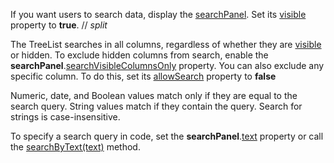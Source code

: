 If you want users to search data, display the [searchPanel](/Documentation/ApiReference/UI_Components/dxTreeList/Configuration/searchPanel/). Set its [visible](/Documentation/ApiReference/UI_Components/dxTreeList/Configuration/searchPanel/#visible) property to **true**.
// _split_

The TreeList searches in all columns, regardless of whether they are [visible](/Documentation/ApiReference/UI_Components/dxTreeList/Configuration/columns/#visible) or hidden. To exclude hidden columns from search, enable the **searchPanel**.[searchVisibleColumnsOnly](/Documentation/ApiReference/UI_Components/dxTreeList/Configuration/searchPanel/#searchVisibleColumnsOnly) property. You can also exclude any specific column. To do this, set its [allowSearch](/Documentation/ApiReference/UI_Components/dxTreeList/Configuration/columns/#allowSearch) property to **false**

Numeric, date, and Boolean values match only if they are equal to the search query. String values match if they contain the query. Search for strings is case-insensitive.

To specify a search query in code, set the **searchPanel**.[text](/Documentation/ApiReference/UI_Components/dxTreeList/Configuration/searchPanel/#text) property or call the [searchByText(text)](/Documentation/ApiReference/UI_Components/dxTreeList/Methods/#searchByTexttext) method.

